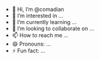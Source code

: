 - 👋 Hi, I’m @comadian
- 👀 I’m interested in ...
- 🌱 I’m currently learning ...
- 💞️ I’m looking to collaborate on ...
- 📫 How to reach me ...
- 😄 Pronouns: ...
- ⚡ Fun fact: ...

<!---
comadian/comadian is a ✨ special ✨ repository because its `README.md` (this file) appears on your GitHub profile.
You can click the Preview link to take a look at your changes.
--->
